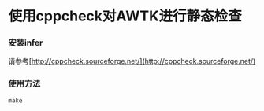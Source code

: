 # 使用cppcheck对AWTK进行静态检查

### 安装infer

请参考[http://cppcheck.sourceforge.net/](http://cppcheck.sourceforge.net/)

### 使用方法

```
make
```


